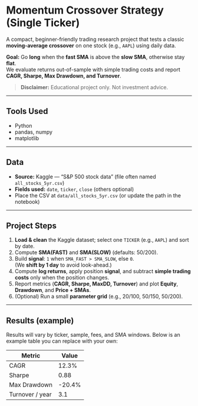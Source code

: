 # Momentum Crossover Strategy (Single Ticker)

A compact, beginner-friendly trading research project that tests a classic **moving-average crossover** on one stock (e.g., `AAPL`) using daily data.

**Goal:** Go **long** when the **fast SMA** is above the **slow SMA**, otherwise stay **flat**.  
We evaluate returns out-of-sample with simple trading costs and report **CAGR, Sharpe, Max Drawdown, and Turnover**.

> **Disclaimer:** Educational project only. Not investment advice.

---

## Tools Used
- Python
- pandas, numpy
- matplotlib

---

## Data
- **Source:** Kaggle — “S&P 500 stock data” (file often named `all_stocks_5yr.csv`)
- **Fields used:** `date`, `ticker`, `close` (others optional)
- Place the CSV at `data/all_stocks_5yr.csv` (or update the path in the notebook)

---

## Project Steps
1. **Load & clean** the Kaggle dataset; select one `TICKER` (e.g., `AAPL`) and sort by date.
2. Compute **SMA(FAST)** and **SMA(SLOW)** (defaults: 50/200).
3. Build **signal**: `1` when `SMA_FAST > SMA_SLOW`, else `0`.  
   (We **shift by 1 day** to avoid look-ahead.)
4. Compute **log returns**, apply position **signal**, and subtract **simple trading costs** only when the position changes.
5. Report metrics (**CAGR, Sharpe, MaxDD, Turnover**) and plot **Equity**, **Drawdown**, and **Price + SMAs**.
6. (Optional) Run a small **parameter grid** (e.g., 20/100, 50/150, 50/200).

---

## Results (example)

Results will vary by ticker, sample, fees, and SMA windows. Below is an example table you can replace with your own:

| Metric            | Value |
|-------------------|-------|
| CAGR              | 12.3% |
| Sharpe            | 0.88  |
| Max Drawdown      | -20.4%|
| Turnover / year   | 3.1   |
